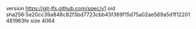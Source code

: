 version https://git-lfs.github.com/spec/v1
oid sha256:5e20cc39a848c82f3bd7723cbb45f369f15d75a02ae569a5d1f12201481963fe
size 4064
